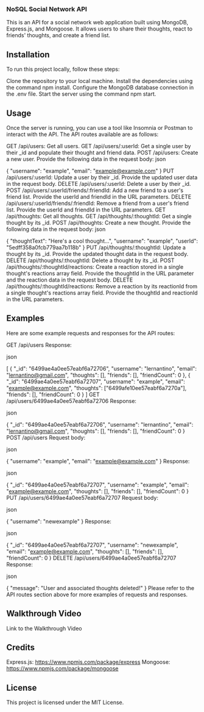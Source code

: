 ### NoSQL Social Network API
This is an API for a social network web application built using MongoDB, Express.js, and Mongoose. It allows users to share their thoughts, react to friends' thoughts, and create a friend list.

## Installation
To run this project locally, follow these steps:

Clone the repository to your local machine.
Install the dependencies using the command npm install.
Configure the MongoDB database connection in the .env file.
Start the server using the command npm start.
## Usage
Once the server is running, you can use a tool like Insomnia or Postman to interact with the API. The API routes available are as follows:

GET /api/users: Get all users.
GET /api/users/:userId: Get a single user by their _id and populate their thought and friend data.
POST /api/users: Create a new user. Provide the following data in the request body:
json

{
  "username": "example",
  "email": "example@example.com"
}
PUT /api/users/:userId: Update a user by their _id. Provide the updated user data in the request body.
DELETE /api/users/:userId: Delete a user by their _id.
POST /api/users/:userId/friends/:friendId: Add a new friend to a user's friend list. Provide the userId and friendId in the URL parameters.
DELETE /api/users/:userId/friends/:friendId: Remove a friend from a user's friend list. Provide the userId and friendId in the URL parameters.
GET /api/thoughts: Get all thoughts.
GET /api/thoughts/:thoughtId: Get a single thought by its _id.
POST /api/thoughts: Create a new thought. Provide the following data in the request body:
json

{
  "thoughtText": "Here's a cool thought...",
  "username": "example",
  "userId": "5edff358a0fcb779aa7b118b"
}
PUT /api/thoughts/:thoughtId: Update a thought by its _id. Provide the updated thought data in the request body.
DELETE /api/thoughts/:thoughtId: Delete a thought by its _id.
POST /api/thoughts/:thoughtId/reactions: Create a reaction stored in a single thought's reactions array field. Provide the thoughtId in the URL parameter and the reaction data in the request body.
DELETE /api/thoughts/:thoughtId/reactions: Remove a reaction by its reactionId from a single thought's reactions array field. Provide the thoughtId and reactionId in the URL parameters.
## Examples
Here are some example requests and responses for the API routes:

GET /api/users
Response:

json

[
  {
    "_id": "6499ae4a0ee57eabf6a72706",
    "username": "lernantino",
    "email": "lernantino@gmail.com",
    "thoughts": [],
    "friends": [],
    "friendCount": 0
  },
  {
    "_id": "6499ae4a0ee57eabf6a72707",
    "username": "example",
    "email": "example@example.com",
    "thoughts": ["6499afe10ee57eabf6a7270a"],
    "friends": [],
    "friendCount": 0
  }
]
GET /api/users/6499ae4a0ee57eabf6a72706
Response:

json

{
  "_id": "6499ae4a0ee57eabf6a72706",
  "username": "lernantino",
  "email": "lernantino@gmail.com",
  "thoughts": [],
  "friends": [],
  "friendCount": 0
}
POST /api/users
Request body:

json

{
  "username": "example",
  "email": "example@example.com"
}
Response:

json

{
  "_id": "6499ae4a0ee57eabf6a72707",
  "username": "example",
  "email": "example@example.com",
  "thoughts": [],
  "friends": [],
  "friendCount": 0
}
PUT /api/users/6499ae4a0ee57eabf6a72707
Request body:

json

{
  "username": "newexample"
}
Response:

json

{
  "_id": "6499ae4a0ee57eabf6a72707",
  "username": "newexample",
  "email": "example@example.com",
  "thoughts": [],
  "friends": [],
  "friendCount": 0
}
DELETE /api/users/6499ae4a0ee57eabf6a72707
Response:

json

{
  "message": "User and associated thoughts deleted!"
}
Please refer to the API routes section above for more examples of requests and responses.

## Walkthrough Video
Link to the Walkthrough Video

## Credits
Express.js: https://www.npmjs.com/package/express
Mongoose: https://www.npmjs.com/package/mongoose
## License
This project is licensed under the MIT License.

